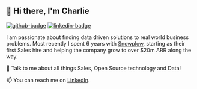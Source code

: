 ## :wave: Hi there, I'm Charlie

[![github-badge]][github-url] [![linkedin-badge]][linkedin-url]

I am passionate about finding data driven solutions to real world business problems. Most recently I spent 6 years with [Snowplow](https://snowplowanalytics.com/), starting as their first Sales hire and helping the company grow to over $20m ARR along the way.

💬 Talk to me about all things Sales, Open Source technology and Data! 

:mailbox: You can reach me on [LinkedIn](https://www.linkedin.com/in/charliesrscott/).

[github-badge]: https://img.shields.io/static/v1?style=flat&label=GitHub&message=Brunnys&color=333&labelColor=9ba0aa&logo=github
[github-url]: https://github.com/Brunnys
[linkedin-badge]: https://img.shields.io/static/v1?style=flat&label=LinkedIn&message=charliesrscott&color=0077b5&labelColor=9ba0aa&logo=linkedin
[linkedin-url]: https://www.linkedin.com/in/charliesrscott/
